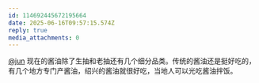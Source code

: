 ```yaml
---
id: 114692445672195664
date: 2025-06-16T09:57:15.574Z
reply: true
media_attachments: 0
---
```


[@jun](https://social.luzhaojun.com/@jun) 现在的酱油除了生抽和老抽还有几个细分品类。传统的酱油还是挺好吃的，有几个地方专门产酱油，绍兴的酱油就很好吃，当地人可以光吃酱油拌饭。

